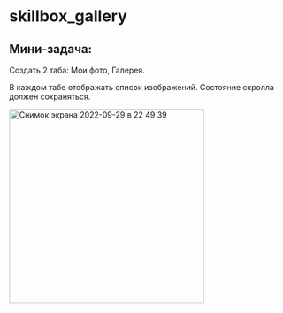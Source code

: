 # skillbox_gallery

## Мини-задача:

Создать 2 таба: Мои фото, Галерея.

В каждом табе отображать список изображений.
Состояние скролла должен сохраняться.

<img width="352" alt="Снимок экрана 2022-09-29 в 22 49 39" src="https://user-images.githubusercontent.com/57398072/193128189-637eb924-576f-4323-8ac9-fd9534c3d3b2.png">
